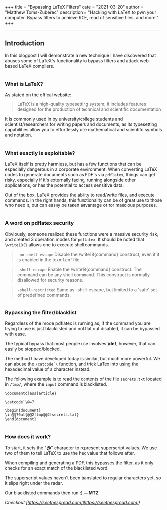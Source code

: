 +++
title = "Bypassing LaTeX Filters"
date = "2021-03-20"
author = "Matthew Toms-Zuberec"
description = "Hacking with LaTeX to pwn your computer. Bypass filters to achieve RCE, read of sensitive files, and more."
+++

---------------------------------------------------------------------------
## Introduction

In this blogpost I will demonstrate a new technique I have discovered that abuses some of LaTeX's functionality to bypass filters and attack web based LaTeX compilers. 

# 

### What is LaTeX?

As stated on the offical website: 
>LaTeX is a high-quality typesetting system; it includes features designed for the production of technical and scientific documentation

It is commonly used in by university/college students and scientist/researchers for writing papers and documents, as its typesetting capabilities allow you to effortlessly use mathematical and scientifc symbols and notation.

# 

### What exactly is exploitable?

LaTeX itself is pretty harmless, but has a few functions that can be especially dangerous in a corporate environment. When converting LaTeX codes to generate documents such as PDF's via ```pdflatex```, things can get risky, especially if it's externally facing, running alongside other applications, or has the potential to access sensitive data.

Out of the box, LaTeX provides the ability to read/write files, and execute commands. In the right hands, this functionality can be of great use to those who need it, but can easliy be taken advantage of for malicious purposes.

# 

### A word on pdflatex security

Obviously, someone realized these functions were a massive security risk, and created 3 operation modes for ```pdflatex```. It should be noted that ```\write18{}``` allows one to execute shell commands.

>```-no-shell-escape```
> Disable the \write18{command} construct, even if it is enabled in the texmf.cnf file.

>```-shell-escape```
>Enable the \write18{command} construct. The command can be any shell command. This construct is normally disallowed for security reasons.

>```-shell-restricted```
>Same as -shell-escape, but limited to a 'safe' set of predefined commands.

#

### Bypassing the filter/blacklist

Regardless of the mode pdflatex is running as, if the command you are trying to use is just blacklisted and not flat out disabled, it can be bypassed with ease. 

The typical bypass that most people use involves **\def**, however, that can easily be stopped/blocked.

The method I have developed today is similar, but much more powerful. We can abuse the ```\catcode`\``` function, and trick LaTex into using the hexadecimal value of a character instead. 

The following example is to read the contents of the file ```secrets.txt``` located in ```/tmp/```, where the ```input``` command is blacklisted.

``` shell
\documentclass{article}

\catcode`\@=7

\begin{document}
\in@@70ut{@@2ftmp@@2fsecrets.txt}
\end{document}
```
#

### How does it work?

To start, it sets the "**@**" character to represent superscript values. We use two of them to tell LaTeX to use the hex value that follows after.

When compiling and generating a PDF, this bypasses the filter, as it only checks for an exact match of the blacklisted word.

The superscript values haven't been translated to regular characters yet, so it slips right under the radar.

Our blacklisted commands then run :)
**— MTZ**

*Checkout [https://seethespread.com](https://seethespread.com)!*
